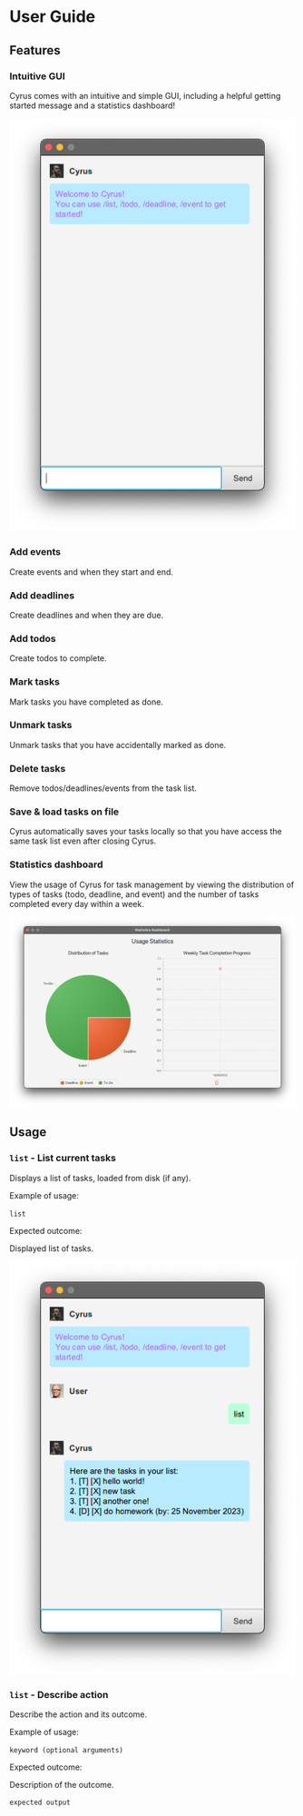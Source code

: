 # User Guide

## Features

### Intuitive GUI

Cyrus comes with an intuitive and simple GUI, including a helpful getting started message and a statistics dashboard!

![Intuitive GUI](./res/img/gui.png)

### Add events

Create events and when they start and end.

### Add deadlines

Create deadlines and when they are due.

### Add todos

Create todos to complete.

### Mark tasks

Mark tasks you have completed as done.

### Unmark tasks

Unmark tasks that you have accidentally marked as done.

### Delete tasks

Remove todos/deadlines/events from the task list.

### Save & load tasks on file

Cyrus automatically saves your tasks locally so that you have access the same task list even after closing Cyrus.

### Statistics dashboard

View the usage of Cyrus for task management by viewing the distribution of types of tasks (todo, deadline, and event) and
the number of tasks completed every day within a week.

![Statistics Dashboard](./res/img/statistics.png)

## Usage

### `list` - List current tasks

Displays a list of tasks, loaded from disk (if any).

Example of usage:

`list`

Expected outcome:

Displayed list of tasks.

![list command](./res/img/list.png)

### `list` - Describe action

Describe the action and its outcome.

Example of usage:

`keyword (optional arguments)`

Expected outcome:

Description of the outcome.

```
expected output
```
